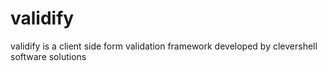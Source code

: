 validify
========

validify is a client side form validation framework developed by clevershell software solutions
